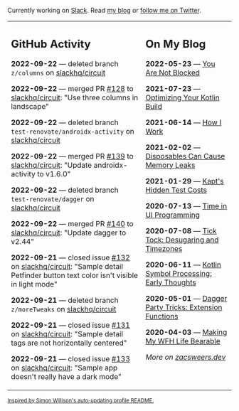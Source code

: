 Currently working on [Slack](https://slack.com/). Read [my blog](https://zacsweers.dev/) or [follow me on Twitter](https://twitter.com/ZacSweers).

<table><tr><td valign="top" width="60%">

## GitHub Activity
<!-- githubActivity starts -->
**2022-09-22** — deleted branch `z/columns` on [slackhq/circuit](https://github.com/slackhq/circuit)

**2022-09-22** — merged PR [#128](https://github.com/slackhq/circuit/pull/128) to [slackhq/circuit](https://github.com/slackhq/circuit): "Use three columns in landscape"

**2022-09-22** — deleted branch `test-renovate/androidx-activity` on [slackhq/circuit](https://github.com/slackhq/circuit)

**2022-09-22** — merged PR [#139](https://github.com/slackhq/circuit/pull/139) to [slackhq/circuit](https://github.com/slackhq/circuit): "Update androidx-activity to v1.6.0"

**2022-09-22** — deleted branch `test-renovate/dagger` on [slackhq/circuit](https://github.com/slackhq/circuit)

**2022-09-22** — merged PR [#140](https://github.com/slackhq/circuit/pull/140) to [slackhq/circuit](https://github.com/slackhq/circuit): "Update dagger to v2.44"

**2022-09-21** — closed issue [#132](https://github.com/slackhq/circuit/issues/132) on [slackhq/circuit](https://github.com/slackhq/circuit): "Sample detail Petfinder button text color isn't visible in light mode"

**2022-09-21** — deleted branch `z/moreTweaks` on [slackhq/circuit](https://github.com/slackhq/circuit)

**2022-09-21** — closed issue [#131](https://github.com/slackhq/circuit/issues/131) on [slackhq/circuit](https://github.com/slackhq/circuit): "Sample detail tags are not horizontally centered"

**2022-09-21** — closed issue [#133](https://github.com/slackhq/circuit/issues/133) on [slackhq/circuit](https://github.com/slackhq/circuit): "Sample app doesn't really have a dark mode"
<!-- githubActivity ends -->
</td><td valign="top" width="40%">

## On My Blog
<!-- blog starts -->
**2022-05-23** — [You Are Not Blocked](https://www.zacsweers.dev/you-are-not-blocked/)

**2021-07-23** — [Optimizing Your Kotlin Build](https://www.zacsweers.dev/optimizing-your-kotlin-build/)

**2021-06-14** — [How I Work](https://www.zacsweers.dev/how-i-work/)

**2021-02-02** — [Disposables Can Cause Memory Leaks](https://www.zacsweers.dev/disposables-can-cause-memory-leaks/)

**2021-01-29** — [Kapt's Hidden Test Costs](https://www.zacsweers.dev/kapts-hidden-test-costs/)

**2020-07-13** — [Time in UI Programming](https://www.zacsweers.dev/time-in-ui/)

**2020-07-08** — [Tick Tock: Desugaring and Timezones](https://www.zacsweers.dev/ticktock-desugaring-timezones/)

**2020-06-11** — [Kotlin Symbol Processing: Early Thoughts](https://www.zacsweers.dev/kotlin-symbol-processor-early-thoughts/)

**2020-05-01** — [Dagger Party Tricks: Extension Functions](https://www.zacsweers.dev/dagger-party-tricks-extension-functions/)

**2020-04-03** — [Making My WFH Life Bearable](https://www.zacsweers.dev/making-wfh-life-bearable/)
<!-- blog ends -->
_More on [zacsweers.dev](https://zacsweers.dev/)_
</td></tr></table>

<sub><a href="https://simonwillison.net/2020/Jul/10/self-updating-profile-readme/">Inspired by Simon Willison's auto-updating profile README.</a></sub>